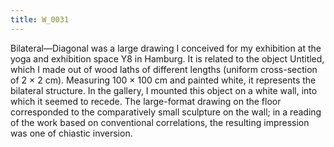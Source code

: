 ```yaml
---
title: W_0031
---
```

Bilateral—Diagonal was a large drawing I conceived for my exhibition at the yoga and exhibition space Y8 in Hamburg. It is related to the object Untitled, which I made out of wood laths of different lengths (uniform cross-section of 2 × 2 cm). Measuring 100 × 100 cm and painted white, it represents the bilateral structure. In the gallery, I mounted this object on a white wall, into which it seemed to recede. The large-format drawing on the floor corresponded to the comparatively small sculpture on the wall; in a reading of the work based on conventional correlations, the resulting impression was one of chiastic inversion.